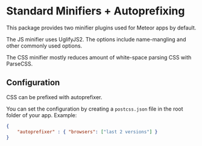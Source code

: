 Standard Minifiers + Autoprefixing
===

This package provides two minifier plugins used for Meteor apps by default.

The JS minifier uses UglifyJS2. The options include name-mangling and other
commonly used options.

The CSS minifier mostly reduces amount of white-space parsing CSS with
ParseCSS.

## Configuration
CSS can be prefixed with autoprefixer.

You can set the configuration by creating a `postcss.json` file in the root folder of your app.
Example:
```json
{
    "autoprefixer" : { "browsers": ["last 2 versions"] }
}
```
